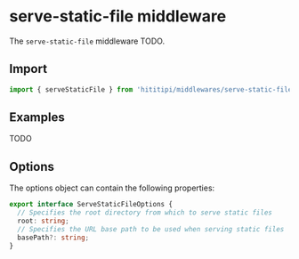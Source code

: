 # serve-static-file middleware

The `serve-static-file` middleware TODO.

## Import

```js
import { serveStaticFile } from 'hititipi/middlewares/serve-static-file/serve-static-file.js';
```

## Examples

TODO

## Options

The options object can contain the following properties:

```ts
export interface ServeStaticFileOptions {
  // Specifies the root directory from which to serve static files
  root: string;
  // Specifies the URL base path to be used when serving static files
  basePath?: string;
}
```
